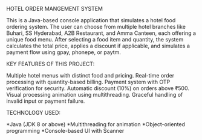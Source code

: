HOTEL ORDER MANGEMENT SYSTEM

This is a Java-based console application that simulates a hotel food ordering system.
The user can choose from multiple hotel branches like Buhari, SS Hyderabad, A2B Restaurant, and Amma Canteen, each offering a unique food menu.
After selecting a food item and quantity, the system calculates the total price, applies a discount if applicable, and simulates a payment flow using gpay, phonepe, or paytm.

KEY FEATURES OF THIS PROJECT:

Multiple hotel menus with distinct food and pricing.
Real-time order processing with quantity-based billing.
Payment system with OTP verification for security.
Automatic discount (10%) on orders above ₹500.
Visual processing animation using multithreading.
Graceful handling of invalid input or payment failure.

TECHNOLOGY USED:

*Java (JDK 8 or above)
*Multithreading for animation
*Object-oriented programming
*Console-based UI with Scanner
